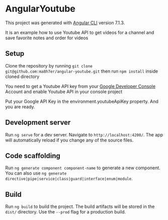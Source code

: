 # AngularYoutube

This project was generated with [Angular CLI](https://github.com/angular/angular-cli) version 7.1.3.

It is an example how to use Youtube API to get videos for a channel and save favorite notes and order for videos

## Setup
Clone the repository by running `git clone git@github.com:ma8h7er/angular-youtube.git` then run `npm install` inside cloned directory

You need to get a Youtube API key from your [Google Developer Console](https://console.developers.google.com) Account and enable Youtube API in your console project

Put your Google API Key in the environment.youtubeApiKey property. And you are ready.

## Development server

Run `ng serve` for a dev server. Navigate to `http://localhost:4200/`. The app will automatically reload if you change any of the source files.

## Code scaffolding

Run `ng generate component component-name` to generate a new component. You can also use `ng generate directive|pipe|service|class|guard|interface|enum|module`.

## Build

Run `ng build` to build the project. The build artifacts will be stored in the `dist/` directory. Use the `--prod` flag for a production build.
